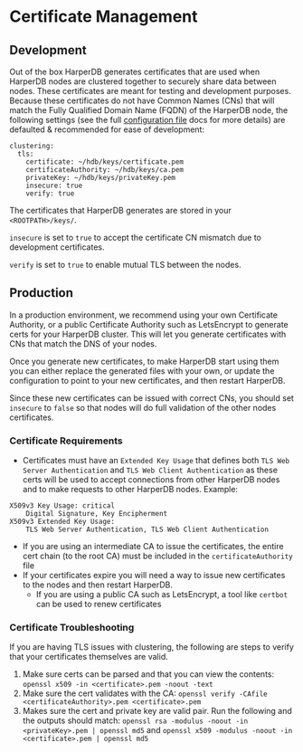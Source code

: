# Certificate Management

## Development

Out of the box HarperDB generates certificates that are used when HarperDB nodes are clustered together to securely share data between nodes. These certificates are meant for testing and development purposes. Because these certificates do not have Common Names (CNs) that will match the Fully Qualified Domain Name (FQDN) of the HarperDB node, the following settings (see the full [configuration file](../configuration.md) docs for more details) are defaulted & recommended for ease of development:

```
clustering:
  tls:
    certificate: ~/hdb/keys/certificate.pem
    certificateAuthority: ~/hdb/keys/ca.pem
    privateKey: ~/hdb/keys/privateKey.pem
    insecure: true
    verify: true
```

The certificates that HarperDB generates are stored in your `<ROOTPATH>/keys/`.

`insecure` is set to `true` to accept the certificate CN mismatch due to development certificates.

`verify` is set to `true` to enable mutual TLS between the nodes.

## Production

In a production environment, we recommend using your own Certificate Authority, or a public Certificate Authority such as LetsEncrypt to generate certs for your HarperDB cluster. This will let you generate certificates with CNs that match the DNS of your nodes.

Once you generate new certificates, to make HarperDB start using them you can either replace the generated files with your own, or update the configuration to point to your new certificates, and then restart HarperDB.

Since these new certificates can be issued with correct CNs, you should set `insecure` to `false` so that nodes will do full validation of the other nodes certificates.

### Certificate Requirements

* Certificates must have an `Extended Key Usage` that defines both `TLS Web Server Authentication` and `TLS Web Client Authentication` as these certs will be used to accept connections from other HarperDB nodes and to make requests to other HarperDB nodes. Example:

```
X509v3 Key Usage: critical
    Digital Signature, Key Encipherment
X509v3 Extended Key Usage:
    TLS Web Server Authentication, TLS Web Client Authentication
```

* If you are using an intermediate CA to issue the certificates, the entire cert chain (to the root CA) must be included in the `certificateAuthority` file
* If your certificates expire you will need a way to issue new certificates to the nodes and then restart HarperDB.
    * If you are using a public CA such as LetsEncrypt, a tool like `certbot` can be used to renew certificates

### Certificate Troubleshooting
If you are having TLS issues with clustering, the following are steps to verify that your certificates themselves are valid.

1. Make sure certs can be parsed and that you can view the contents: `openssl x509 -in <certificate>.pem -noout -text`
2. Make sure the cert validates with the CA: `openssl verify -CAfile <certificateAuthority>.pem <certificate>.pem`
3. Makes sure the cert and private key are valid pair. Run the following and the outputs should match: `openssl rsa -modulus -noout -in <privateKey>.pem | openssl md5` and `openssl x509 -modulus -noout -in <certificate>.pem | openssl md5`

